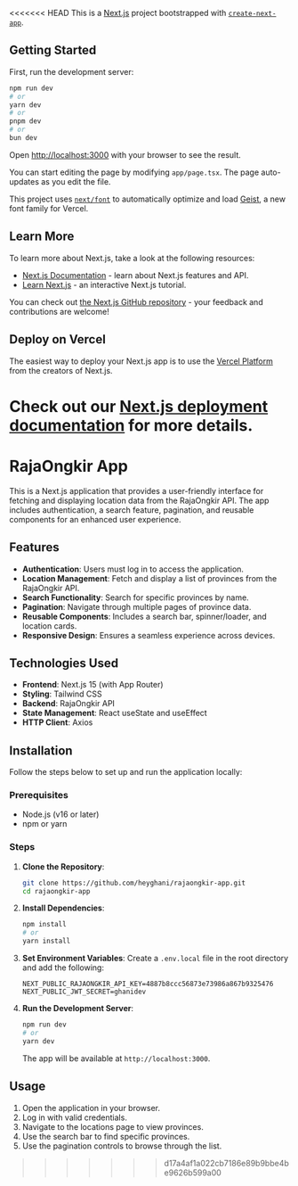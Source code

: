 <<<<<<< HEAD
This is a [Next.js](https://nextjs.org) project bootstrapped with [`create-next-app`](https://nextjs.org/docs/app/api-reference/cli/create-next-app).

## Getting Started

First, run the development server:

```bash
npm run dev
# or
yarn dev
# or
pnpm dev
# or
bun dev
```

Open [http://localhost:3000](http://localhost:3000) with your browser to see the result.

You can start editing the page by modifying `app/page.tsx`. The page auto-updates as you edit the file.

This project uses [`next/font`](https://nextjs.org/docs/app/building-your-application/optimizing/fonts) to automatically optimize and load [Geist](https://vercel.com/font), a new font family for Vercel.

## Learn More

To learn more about Next.js, take a look at the following resources:

- [Next.js Documentation](https://nextjs.org/docs) - learn about Next.js features and API.
- [Learn Next.js](https://nextjs.org/learn) - an interactive Next.js tutorial.

You can check out [the Next.js GitHub repository](https://github.com/vercel/next.js) - your feedback and contributions are welcome!

## Deploy on Vercel

The easiest way to deploy your Next.js app is to use the [Vercel Platform](https://vercel.com/new?utm_medium=default-template&filter=next.js&utm_source=create-next-app&utm_campaign=create-next-app-readme) from the creators of Next.js.

Check out our [Next.js deployment documentation](https://nextjs.org/docs/app/building-your-application/deploying) for more details.
=======
# RajaOngkir App

This is a Next.js application that provides a user-friendly interface for fetching and displaying location data from the RajaOngkir API. The app includes authentication, a search feature, pagination, and reusable components for an enhanced user experience.

## Features

- **Authentication**: Users must log in to access the application.
- **Location Management**: Fetch and display a list of provinces from the RajaOngkir API.
- **Search Functionality**: Search for specific provinces by name.
- **Pagination**: Navigate through multiple pages of province data.
- **Reusable Components**: Includes a search bar, spinner/loader, and location cards.
- **Responsive Design**: Ensures a seamless experience across devices.

## Technologies Used

- **Frontend**: Next.js 15 (with App Router)
- **Styling**: Tailwind CSS
- **Backend**: RajaOngkir API
- **State Management**: React useState and useEffect
- **HTTP Client**: Axios

## Installation

Follow the steps below to set up and run the application locally:

### Prerequisites

- Node.js (v16 or later)
- npm or yarn

### Steps

1. **Clone the Repository**:
   ```bash
   git clone https://github.com/heyghani/rajaongkir-app.git
   cd rajaongkir-app
   ```

2. **Install Dependencies**:
   ```bash
   npm install
   # or
   yarn install
   ```

3. **Set Environment Variables**:
   Create a `.env.local` file in the root directory and add the following:
   ```env
   NEXT_PUBLIC_RAJAONGKIR_API_KEY=4887b8ccc56873e73986a867b9325476
   NEXT_PUBLIC_JWT_SECRET=ghanidev
   ```

4. **Run the Development Server**:
   ```bash
   npm run dev
   # or
   yarn dev
   ```
   The app will be available at `http://localhost:3000`.

## Usage

1. Open the application in your browser.
2. Log in with valid credentials.
3. Navigate to the locations page to view provinces.
4. Use the search bar to find specific provinces.
5. Use the pagination controls to browse through the list.

>>>>>>> d17a4af1a022cb7186e89b9bbe4be9626b599a00
